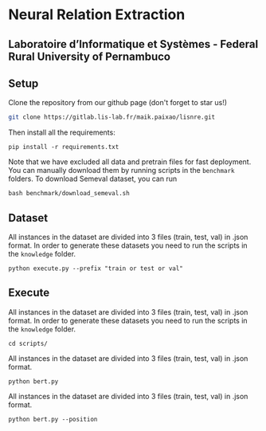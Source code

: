 # Neural Relation Extraction
## Laboratoire d’Informatique et Systèmes - Federal Rural University of Pernambuco


## Setup 

Clone the repository from our github page (don't forget to star us!)

```bash
git clone https://gitlab.lis-lab.fr/maik.paixao/lisnre.git
```

Then install all the requirements:

```
pip install -r requirements.txt
```

Note that we have excluded all data and pretrain files for fast deployment. You can manually download them by running scripts in the ``benchmark`` folders. To download Semeval dataset, you can run

```
bash benchmark/download_semeval.sh
```

## Dataset

All instances in the dataset are divided into 3 files (train, test, val) in .json format. In order to generate these datasets you need to run the scripts in the ``knowledge`` folder.

```
python execute.py --prefix "train or test or val"
```

## Execute

All instances in the dataset are divided into 3 files (train, test, val) in .json format. In order to generate these datasets you need to run the scripts in the ``knowledge`` folder.


```
cd scripts/
```
All instances in the dataset are divided into 3 files (train, test, val) in .json format. 
```
python bert.py
```
All instances in the dataset are divided into 3 files (train, test, val) in .json format. 
```
python bert.py --position
```


